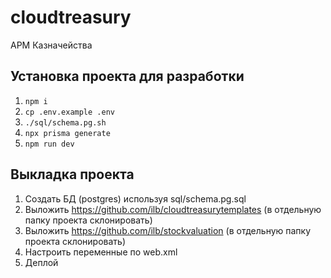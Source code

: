 # cloudtreasury
АРМ Казначейства

## Установка проекта для разработки 

1. `npm i`
2. `cp .env.example .env`
2. `./sql/schema.pg.sh`
3. `npx prisma generate`
4. `npm run dev`

## Выкладка проекта

1. Создать БД (postgres) используя sql/schema.pg.sql
2. Выложить https://github.com/ilb/cloudtreasurytemplates (в отдельную папку проекта склонировать)
3. Выложить https://github.com/ilb/stockvaluation (в отдельную папку проекта склонировать)
4. Настроить переменные по web.xml
5. Деплой